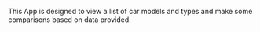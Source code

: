 This App is designed to view a list of car models and types and make some comparisons based on data provided.  